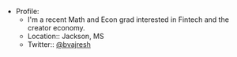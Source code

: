 - Profile:
    - I'm a recent Math and Econ grad interested in Fintech and the creator economy. 
    - Location:: Jackson, MS
    - Twitter:: [@bvajresh](https://www.twitter.com/bvajresh)

